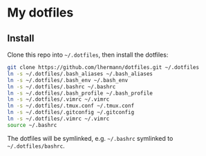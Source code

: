 # My dotfiles

## Install

Clone this repo into `~/.dotfiles`, then install the dotfiles:

```bash
git clone https://github.com/lhermann/dotfiles.git ~/.dotfiles
ln -s ~/.dotfiles/.bash_aliases ~/.bash_aliases
ln -s ~/.dotfiles/.bash_env ~/.bash_env
ln -s ~/.dotfiles/.bashrc ~/.bashrc
ln -s ~/.dotfiles/.bash_profile ~/.bash_profile
ln -s ~/.dotfiles/.vimrc ~/.vimrc
ln -s ~/.dotfiles/.tmux.conf ~/.tmux.conf
ln -s ~/.dotfiles/.gitconfig ~/.gitconfig
ln -s ~/.dotfiles/.vimrc ~/.vimrc
source ~/.bashrc
```

The dotfiles will be symlinked, e.g. `~/.bashrc` symlinked to `~/.dotfiles/bashrc`.
